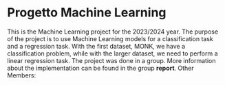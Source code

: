 # Progetto Machine Learning
This is the Machine Learning project for the 2023/2024 year. The purpose of the project is to use Machine Learning models for a classification task and a regression task. With the first dataset, MONK, we have a classification problem, while with the larger dataset, we need to perform a linear regression task.
The project was done in a group. More information about the implementation can be found in the group **report**.
Other Members:
